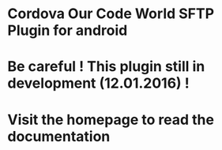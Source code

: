 # Cordova Our Code World SFTP Plugin for android

# Be careful ! This plugin still in development (12.01.2016) !

# Visit the homepage to read the documentation
